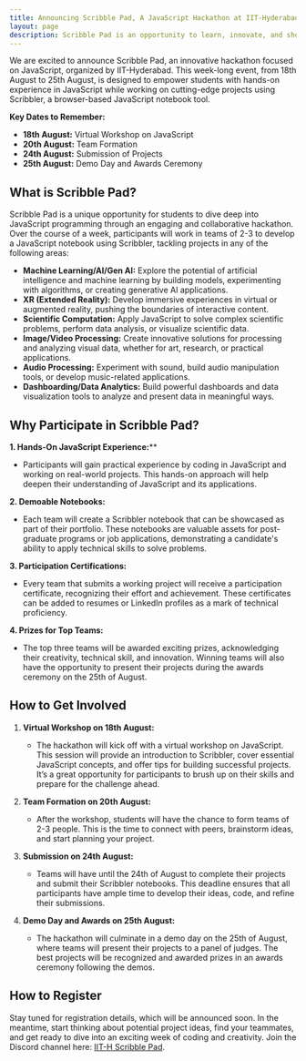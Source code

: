 ```yaml
---
title: Announcing Scribble Pad, A JavaScript Hackathon at IIT-Hyderabad
layout: page
description: Scribble Pad is an opportunity to learn, innovate, and showcase your skills in JavaScript. Whether you’re passionate about machine learning, data visualization, or building the next big thing in XR, Scribble Pad offers the perfect platform to turn your ideas into reality. 
---
```


We are excited to announce Scribble Pad, an innovative hackathon focused on JavaScript, organized by IIT-Hyderabad. This week-long event, from 18th August to 25th August, is designed to empower students with hands-on experience in JavaScript while working on cutting-edge projects using Scribbler, a browser-based JavaScript notebook tool.

**Key Dates to Remember:**

- **18th August:** Virtual Workshop on JavaScript
- **20th August:** Team Formation
- **24th August:** Submission of Projects
- **25th August:** Demo Day and Awards Ceremony

## What is Scribble Pad?

Scribble Pad is a unique opportunity for students to dive deep into JavaScript programming through an engaging and collaborative hackathon. Over the course of a week, participants will work in teams of 2-3 to develop a JavaScript notebook using Scribbler, tackling projects in any of the following areas:

- **Machine Learning/AI/Gen AI:** Explore the potential of artificial intelligence and machine learning by building models, experimenting with algorithms, or creating generative AI applications.
- **XR (Extended Reality):** Develop immersive experiences in virtual or augmented reality, pushing the boundaries of interactive content.
- **Scientific Computation:** Apply JavaScript to solve complex scientific problems, perform data analysis, or visualize scientific data.
- **Image/Video Processing:** Create innovative solutions for processing and analyzing visual data, whether for art, research, or practical applications.
- **Audio Processing:** Experiment with sound, build audio manipulation tools, or develop music-related applications.
- **Dashboarding/Data Analytics:** Build powerful dashboards and data visualization tools to analyze and present data in meaningful ways.

## Why Participate in Scribble Pad?

**1. Hands-On JavaScript Experience:****
   - Participants will gain practical experience by coding in JavaScript and working on real-world projects. This hands-on approach will help deepen their understanding of JavaScript and its applications.

**2. Demoable Notebooks:**
   - Each team will create a Scribbler notebook that can be showcased as part of their portfolio. These notebooks are valuable assets for post-graduate programs or job applications, demonstrating a candidate's ability to apply technical skills to solve problems.

**3. Participation Certifications:**
   - Every team that submits a working project will receive a participation certificate, recognizing their effort and achievement. These certificates can be added to resumes or LinkedIn profiles as a mark of technical proficiency.

**4. Prizes for Top Teams:**
   - The top three teams will be awarded exciting prizes, acknowledging their creativity, technical skill, and innovation. Winning teams will also have the opportunity to present their projects during the awards ceremony on the 25th of August.

## How to Get Involved

1. **Virtual Workshop on 18th August:**
   - The hackathon will kick off with a virtual workshop on JavaScript. This session will provide an introduction to Scribbler, cover essential JavaScript concepts, and offer tips for building successful projects. It’s a great opportunity for participants to brush up on their skills and prepare for the challenge ahead.

2. **Team Formation on 20th August:**
   - After the workshop, students will have the chance to form teams of 2-3 people. This is the time to connect with peers, brainstorm ideas, and start planning your project.

3. **Submission on 24th August:**
   - Teams will have until the 24th of August to complete their projects and submit their Scribbler notebooks. This deadline ensures that all participants have ample time to develop their ideas, code, and refine their submissions.

4. **Demo Day and Awards on 25th August:**
   - The hackathon will culminate in a demo day on the 25th of August, where teams will present their projects to a panel of judges. The best projects will be recognized and awarded prizes in an awards ceremony following the demos.

## How to Register

Stay tuned for registration details, which will be announced soon. In the meantime, start thinking about potential project ideas, find your teammates, and get ready to dive into an exciting week of coding and creativity.
Join the Discord channel here: [IIT-H Scribble Pad](https://discord.com/channels/1143427972469104673/1273660604221100032).
